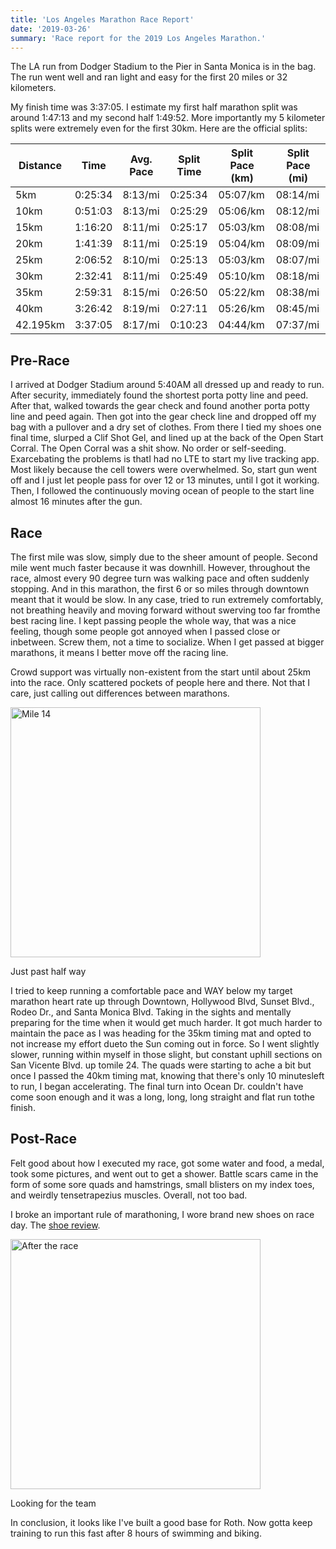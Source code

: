 ```yaml
---
title: 'Los Angeles Marathon Race Report'
date: '2019-03-26'
summary: 'Race report for the 2019 Los Angeles Marathon.'
---
```


The LA run from Dodger Stadium to the Pier in Santa Monica is in the bag.
The run went well and ran light and easy for the first 20 miles or 32 kilometers.

My finish time was 3:37:05. I estimate my first half marathon split was around 1:47:13 and my second half 1:49:52.
More importantly my 5 kilometer splits were extremely even for the first 30km.
Here are the official splits:

| Distance | Time    | Avg. Pace | Split Time | Split Pace (km) | Split Pace (mi) |
| -------- | ------- | --------- | ---------- | --------------- | --------------- |
| 5km      | 0:25:34 | 8:13/mi   | 0:25:34    | 05:07/km        | 08:14/mi        |
| 10km     | 0:51:03 | 8:13/mi   | 0:25:29    | 05:06/km        | 08:12/mi        |
| 15km     | 1:16:20 | 8:11/mi   | 0:25:17    | 05:03/km        | 08:08/mi        |
| 20km     | 1:41:39 | 8:11/mi   | 0:25:19    | 05:04/km        | 08:09/mi        |
| 25km     | 2:06:52 | 8:10/mi   | 0:25:13    | 05:03/km        | 08:07/mi        |
| 30km     | 2:32:41 | 8:11/mi   | 0:25:49    | 05:10/km        | 08:18/mi        |
| 35km     | 2:59:31 | 8:15/mi   | 0:26:50    | 05:22/km        | 08:38/mi        |
| 40km     | 3:26:42 | 8:19/mi   | 0:27:11    | 05:26/km        | 08:45/mi        |
| 42.195km | 3:37:05 | 8:17/mi   | 0:10:23    | 04:44/km        | 07:37/mi        |

## Pre-Race

I arrived at Dodger Stadium around 5:40AM all dressed up and ready to run.
After security, immediately found the shortest porta potty line and peed.
After that, walked towards the gear check and found another porta potty line and peed again.
Then got into the gear check line and dropped off my bag with a pullover and a dry set of clothes.
From there I tied my shoes one final time, slurped a Clif Shot Gel, and lined up at the back of the Open Start Corral.
The Open Corral was a shit show. No order or self-seeding.
Exarcebating the problems is thatI had no LTE to start my live tracking app.
Most likely because the cell towers were overwhelmed.
So, start gun went off and I just let people pass for over 12 or 13 minutes, until I got it working.
Then, I followed the continuously moving ocean of people to the start line almost 16 minutes after the gun.

## Race

The first mile was slow, simply due to the sheer amount of people. Second mile went much faster because it was downhill.
However, throughout the race, almost every 90 degree turn was walking pace and often suddenly stopping.
And in this marathon, the first 6 or so miles through downtown meant that it would be slow.
In any case, tried to run extremely comfortably, not breathing heavily and moving forward without swerving too far fromthe best racing line.
I kept passing people the whole way, that was a nice feeling, though some people got annoyed when I passed close or inbetween.
Screw them, not a time to socialize.
When I get passed at bigger marathons, it means I better move off the racing line.

Crowd support was virtually non-existent from the start until about 25km into the race.
Only scattered pockets of people here and there. Not that I care, just calling out differences between marathons.

<div class="figure">
<img src="https://oops-blog.s3-us-west-2.amazonaws.com/20190324_090151_crop.jpg" style="height:400px" alt="Mile 14">
<p class="desc">Just past half way</p>
</div>

I tried to keep running a comfortable pace and WAY below my target marathon heart rate up through Downtown, Hollywood Blvd, Sunset Blvd., Rodeo Dr., and Santa Monica Blvd.
Taking in the sights and mentally preparing for the time when it would get much harder.
It got much harder to maintain the pace as I was heading for the 35km timing mat and opted to not increase my effort dueto the Sun coming out in force.
So I went slightly slower, running within myself in those slight, but constant uphill sections on San Vicente Blvd. up tomile 24.
The quads were starting to ache a bit but once I passed the 40km timing mat, knowing that there's only 10 minutesleft to run, I began accelerating.
The final turn into Ocean Dr. couldn't have come soon enough and it was a long, long, long straight and flat run tothe finish.

## Post-Race

Felt good about how I executed my race, got some water and food, a medal, took some pictures, and went out to get a shower.
Battle scars came in the form of some sore quads and hamstrings, small blisters on my index toes, and weirdly tensetrapezius muscles.
Overall, not too bad.

I broke an important rule of marathoning, I wore brand new shoes on race day. The <a href="/post/2019-vaporfly-review">shoe review</a>.

<div class="figure">
<img src="https://oops-blog.s3-us-west-2.amazonaws.com/20190324_105908_crop.jpg" style="height:400px" alt="After the race">
<p class="desc">Looking for the team</p>
</div>

In conclusion, it looks like I've built a good base for Roth.
Now gotta keep training to run this fast after 8 hours of swimming and biking.
